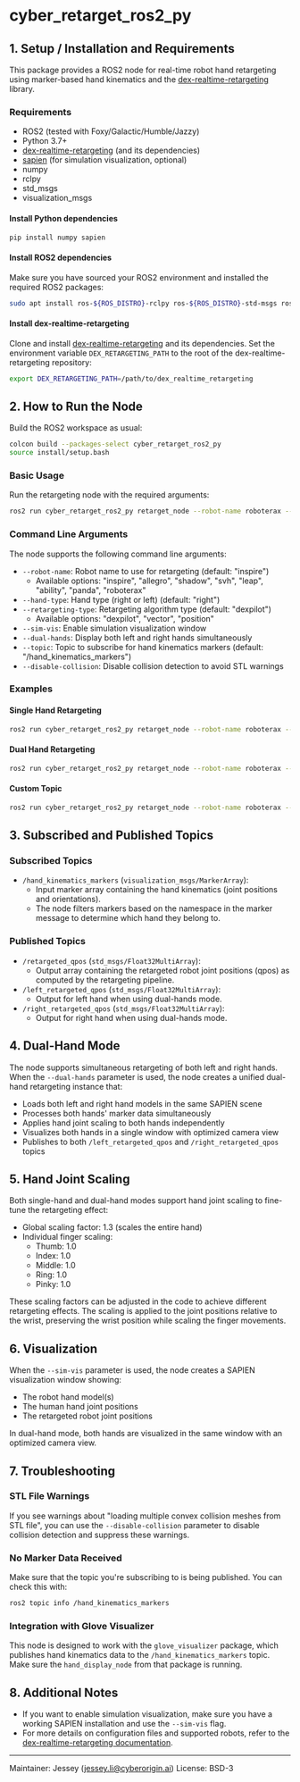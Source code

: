 # cyber_retarget_ros2_py

## 1. Setup / Installation and Requirements

This package provides a ROS2 node for real-time robot hand retargeting using marker-based hand kinematics and the [dex-realtime-retargeting](https://github.com/CyberOrigin2077/dex_realtime_retargeting) library.

### Requirements
- ROS2 (tested with Foxy/Galactic/Humble/Jazzy)
- Python 3.7+
- [dex-realtime-retargeting](https://github.com/CyberOrigin2077/dex_realtime_retargeting) (and its dependencies)
- [sapien](https://sapien.ucsd.edu/) (for simulation visualization, optional)
- numpy
- rclpy
- std_msgs
- visualization_msgs

#### Install Python dependencies
```bash
pip install numpy sapien
```

#### Install ROS2 dependencies
Make sure you have sourced your ROS2 environment and installed the required ROS2 packages:
```bash
sudo apt install ros-${ROS_DISTRO}-rclpy ros-${ROS_DISTRO}-std-msgs ros-${ROS_DISTRO}-visualization-msgs ros-${ROS_DISTRO}-pinocchio
```

#### Install dex-realtime-retargeting
Clone and install [dex-realtime-retargeting](https://github.com/CyberOrigin2077/dex_realtime_retargeting) and its dependencies. Set the environment variable `DEX_RETARGETING_PATH` to the root of the dex-realtime-retargeting repository:

```bash
export DEX_RETARGETING_PATH=/path/to/dex_realtime_retargeting
```

## 2. How to Run the Node

Build the ROS2 workspace as usual:
```bash
colcon build --packages-select cyber_retarget_ros2_py
source install/setup.bash
```

### Basic Usage

Run the retargeting node with the required arguments:

```bash
ros2 run cyber_retarget_ros2_py retarget_node --robot-name roboterax --hand-type right
```

### Command Line Arguments

The node supports the following command line arguments:

- `--robot-name`: Robot name to use for retargeting (default: "inspire")
  - Available options: "inspire", "allegro", "shadow", "svh", "leap", "ability", "panda", "roboterax"
- `--hand-type`: Hand type (right or left) (default: "right")
- `--retargeting-type`: Retargeting algorithm type (default: "dexpilot")
  - Available options: "dexpilot", "vector", "position"
- `--sim-vis`: Enable simulation visualization window
- `--dual-hands`: Display both left and right hands simultaneously
- `--topic`: Topic to subscribe for hand kinematics markers (default: "/hand_kinematics_markers")
- `--disable-collision`: Disable collision detection to avoid STL warnings

### Examples

#### Single Hand Retargeting
```bash
ros2 run cyber_retarget_ros2_py retarget_node --robot-name roboterax --hand-type right --sim-vis
```

#### Dual Hand Retargeting
```bash
ros2 run cyber_retarget_ros2_py retarget_node --robot-name roboterax --dual-hands --sim-vis
```

#### Custom Topic
```bash
ros2 run cyber_retarget_ros2_py retarget_node --robot-name roboterax --hand-type right --topic /custom/hand_markers
```

## 3. Subscribed and Published Topics

### Subscribed Topics
- `/hand_kinematics_markers` (`visualization_msgs/MarkerArray`):
  - Input marker array containing the hand kinematics (joint positions and orientations).
  - The node filters markers based on the namespace in the marker message to determine which hand they belong to.

### Published Topics
- `/retargeted_qpos` (`std_msgs/Float32MultiArray`):
  - Output array containing the retargeted robot joint positions (qpos) as computed by the retargeting pipeline.
- `/left_retargeted_qpos` (`std_msgs/Float32MultiArray`):
  - Output for left hand when using dual-hands mode.
- `/right_retargeted_qpos` (`std_msgs/Float32MultiArray`):
  - Output for right hand when using dual-hands mode.

## 4. Dual-Hand Mode

The node supports simultaneous retargeting of both left and right hands. When the `--dual-hands` parameter is used, the node creates a unified dual-hand retargeting instance that:

- Loads both left and right hand models in the same SAPIEN scene
- Processes both hands' marker data simultaneously
- Applies hand joint scaling to both hands independently
- Visualizes both hands in a single window with optimized camera view
- Publishes to both `/left_retargeted_qpos` and `/right_retargeted_qpos` topics

## 5. Hand Joint Scaling

Both single-hand and dual-hand modes support hand joint scaling to fine-tune the retargeting effect:

- Global scaling factor: 1.3 (scales the entire hand)
- Individual finger scaling:
  - Thumb: 1.0
  - Index: 1.0
  - Middle: 1.0
  - Ring: 1.0
  - Pinky: 1.0

These scaling factors can be adjusted in the code to achieve different retargeting effects. The scaling is applied to the joint positions relative to the wrist, preserving the wrist position while scaling the finger movements.

## 6. Visualization

When the `--sim-vis` parameter is used, the node creates a SAPIEN visualization window showing:
- The robot hand model(s)
- The human hand joint positions
- The retargeted robot joint positions

In dual-hand mode, both hands are visualized in the same window with an optimized camera view.

## 7. Troubleshooting

### STL File Warnings
If you see warnings about "loading multiple convex collision meshes from STL file", you can use the `--disable-collision` parameter to disable collision detection and suppress these warnings.

### No Marker Data Received
Make sure that the topic you're subscribing to is being published. You can check this with:
```bash
ros2 topic info /hand_kinematics_markers
```

### Integration with Glove Visualizer
This node is designed to work with the `glove_visualizer` package, which publishes hand kinematics data to the `/hand_kinematics_markers` topic. Make sure the `hand_display_node` from that package is running.

## 8. Additional Notes
- If you want to enable simulation visualization, make sure you have a working SAPIEN installation and use the `--sim-vis` flag.
- For more details on configuration files and supported robots, refer to the [dex-realtime-retargeting documentation](https://github.com/CyberOrigin2077/dex_realtime_retargeting).

---
Maintainer: Jessey (<jessey.li@cyberorigin.ai>)
License: BSD-3